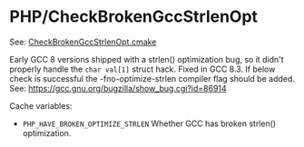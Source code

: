 # PHP/CheckBrokenGccStrlenOpt

See: [CheckBrokenGccStrlenOpt.cmake](https://github.com/petk/php-build-system/tree/master/cmake/cmake/modules/PHP/CheckBrokenGccStrlenOpt.cmake)

Early GCC 8 versions shipped with a strlen() optimization bug, so it didn't
properly handle the `char val[1]` struct hack. Fixed in GCC 8.3. If below check
is successful the -fno-optimize-strlen compiler flag should be added.
See: https://gcc.gnu.org/bugzilla/show_bug.cgi?id=86914

Cache variables:

* `PHP_HAVE_BROKEN_OPTIMIZE_STRLEN`
  Whether GCC has broken strlen() optimization.

